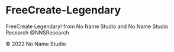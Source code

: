# FreeCreate-Legendary
FreeCreate Legendary! 
from No Name Studio and No Name Studio Research @NNSResearch

© 2022 No Name Studio
